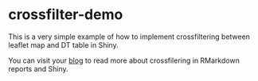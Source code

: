 # crossfilter-demo

This is a very simple example of how to implement crossfiltering between leaflet map and DT table in Shiny.

You can visit your [blog](http://blog.appsilondatascience.com/) to read more about crossfilering in RMarkdown reports and Shiny.
